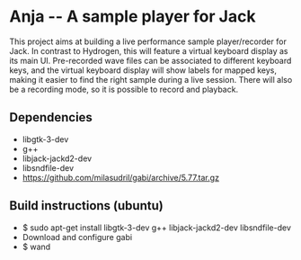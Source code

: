 Anja -- A sample player for Jack
================================
This project aims at building a live performance sample player/recorder for
Jack. In contrast to Hydrogen, this will feature a virtual keyboard display as
its main UI. Pre-recorded wave files can be associated to different keyboard
keys, and the virtual keyboard display will show labels for mapped keys, making
it easier to find the right sample during a live session. There will also be
a recording mode, so it is possible to record and playback.

Dependencies
------------
* libgtk-3-dev
* g++
* libjack-jackd2-dev
* libsndfile-dev
* https://github.com/milasudril/gabi/archive/5.77.tar.gz

Build instructions (ubuntu)
---------------------------
* $ sudo apt-get install libgtk-3-dev g++ libjack-jackd2-dev libsndfile-dev
* Download and configure gabi
* $ wand

